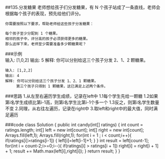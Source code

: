 ##135.分发糖果
    老师想给孩子们分发糖果，有 N 个孩子站成了一条直线，老师会根据每个孩子的表现，预先给他们评分。
    
    你需要按照以下要求，帮助老师给这些孩子分发糖果：
    
    每个孩子至少分配到 1 个糖果。
    相邻的孩子中，评分高的孩子必须获得更多的糖果。
    那么这样下来，老师至少需要准备多少颗糖果呢？
###示例   
    输入: [1,0,2]
    输出: 5
    解释: 你可以分别给这三个孩子分发 2、1、2 颗糖果。
      
    输入: [1,2,2]
    输出: 4
    解释: 你可以分别给这三个孩子分发 1、2、1 颗糖果。
         第三个孩子只得到 1 颗糖果，这已满足上述两个条件。
###思路
    1.从左至右遍历学生成绩，记录在left中
        1.1每个学生先给一颗糖
        1.2如果第i名学生成绩比第i-1高，则第i名学生比第i-1个多一个
        1.3反之，则第i名学生数量不变
    2.同理，从右往左遍历，记录在right中
    3.取left和right中的最大值，同时满足遍历
        
###code 
    class Solution {
        public int candy(int[] ratings) {
            int count = ratings.length;
            int[] left = new int[count];
            int[] right = new int[count];
            Arrays.fill(left,1);
            Arrays.fill(right,1);
            for(int i = 1 ; i < count;i++){
                if(ratings[i]>ratings[i-1])
                {
                    left[i]=left[i-1]+1;
                }
            }
            int result = left[count-1];
            for(int i = count-2;i>=0;i--){
                if(ratings[i] > ratings[i + 1]) right[i] = right[i + 1] + 1;
                result += Math.max(left[i],right[i]);
            }
            return result;
        }
    }